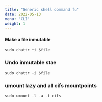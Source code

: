 ```yaml
---
title: "Generic shell command fu"
date: 2022-05-13
menu: "CLI"
weight: 1 
---
```


####  Make a file inmutable 
```
sudo chattr +i $file
```

### Undo inmutable stae
```
sudo chattr -i $file
```

### umount lazy and all cifs mountpoints
```
sudo umount -l -a -t cifs
```
